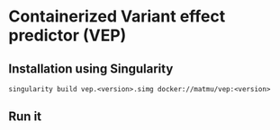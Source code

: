 # Containerized Variant effect predictor (VEP)

## Installation using Singularity

```
singularity build vep.<version>.simg docker://matmu/vep:<version>
```

## Run it
